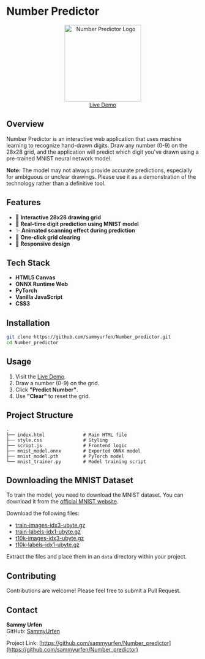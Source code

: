 # Number Predictor

<div align="center">
  <img src="https://sammyurfen.github.io/Number_predictor/icon.webp" alt="Number Predictor Logo" width="200"/>
  <br>
  <a href="https://sammyurfen.github.io/Number_predictor/">Live Demo</a>
</div>

## Overview
Number Predictor is an interactive web application that uses machine learning to recognize hand-drawn digits. Draw any number (0-9) on the 28x28 grid, and the application will predict which digit you've drawn using a pre-trained MNIST neural network model.

**Note:** The model may not always provide accurate predictions, especially for ambiguous or unclear drawings. Please use it as a demonstration of the technology rather than a definitive tool.

## Features
- 🎨 **Interactive 28x28 drawing grid**
- 🤖 **Real-time digit prediction using MNIST model**
- ✨ **Animated scanning effect during prediction**
- 🔄 **One-click grid clearing**
- 📱 **Responsive design**

## Tech Stack
- **HTML5 Canvas**
- **ONNX Runtime Web**
- **PyTorch**
- **Vanilla JavaScript**
- **CSS3**

## Installation

```bash
git clone https://github.com/sammyurfen/Number_predictor.git
cd Number_predictor
```

## Usage
1. Visit the [Live Demo](https://sammyurfen.github.io/Number_predictor/).
2. Draw a number (0-9) on the grid.
3. Click **"Predict Number"**.
4. Use **"Clear"** to reset the grid.

## Project Structure

```
.
├── index.html              # Main HTML file
├── style.css               # Styling
├── script.js               # Frontend logic
├── mnist_model.onnx        # Exported ONNX model
├── mnist_model.pth         # PyTorch model
└── mnist_trainer.py        # Model training script
```

## Downloading the MNIST Dataset
To train the model, you need to download the MNIST dataset. You can download it from the [official MNIST website](http://yann.lecun.com/exdb/mnist/).

Download the following files:

- [train-images-idx3-ubyte.gz](http://yann.lecun.com/exdb/mnist/train-images-idx3-ubyte.gz)
- [train-labels-idx1-ubyte.gz](http://yann.lecun.com/exdb/mnist/train-labels-idx1-ubyte.gz)
- [t10k-images-idx3-ubyte.gz](http://yann.lecun.com/exdb/mnist/t10k-images-idx3-ubyte.gz)
- [t10k-labels-idx1-ubyte.gz](http://yann.lecun.com/exdb/mnist/t10k-labels-idx1-ubyte.gz)

Extract the files and place them in an `data` directory within your project.

## Contributing
Contributions are welcome! Please feel free to submit a Pull Request.

## Contact
**Sammy Urfen**  
GitHub: [SammyUrfen](https://github.com/sammyurfen)  

Project Link: [https://github.com/sammyurfen/Number_predictor](https://github.com/sammyurfen/Number_predictor)
